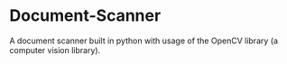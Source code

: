 # Document-Scanner
A document scanner built in python with usage of the OpenCV library (a computer vision library). 
